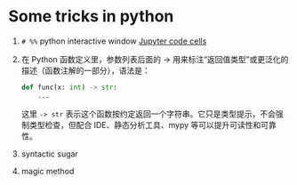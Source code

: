 # Some tricks in python

1. `# %%` python interactive window
[Jupyter code cells](https://code.visualstudio.com/docs/python/jupyter-support-py)

2. 在 Python 函数定义里，参数列表后面的 -> 用来标注“返回值类型”或更泛化的描述（函数注解的一部分），语法是：

    ```python
    def func(x: int) -> str:
        ...
    ```

    这里 `-> str` 表示这个函数按约定返回一个字符串。它只是类型提示，不会强制类型检查，但配合 IDE、静态分析工具、mypy 等可以提升可读性和可靠性。

3. syntactic sugar
4. magic method
